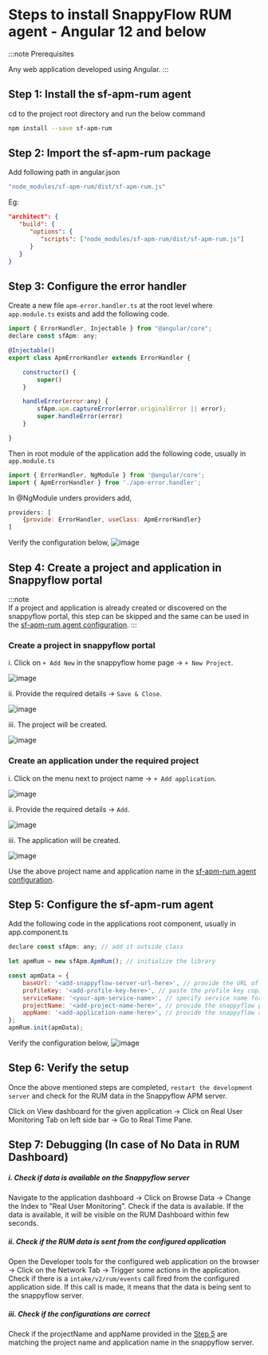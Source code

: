 # Steps to install SnappyFlow RUM agent - Angular 12 and below

:::note Prerequisites

Any web application developed using Angular.
:::

## **Step 1: Install the sf-apm-rum agent**

cd to the project root directory and run the below command
```bash
npm install --save sf-apm-rum 
```


## **Step 2: Import the sf-apm-rum package**

Add following path in angular.json
```js
"node_modules/sf-apm-rum/dist/sf-apm-rum.js"
```
Eg:
```json
"architect": {
   "build": {
      "options": {
         "scripts": ["node_modules/sf-apm-rum/dist/sf-apm-rum.js"]
      }
   }
}

```


## **Step 3: Configure the error handler**


Create a new file `apm-error.handler.ts` at the root level where `app.module.ts` exists and add the following code.

```js
import { ErrorHandler, Injectable } from "@angular/core";
declare const sfApm: any;

@Injectable()
export class ApmErrorHandler extends ErrorHandler {

	constructor() {
		super()
	}

	handleError(error:any) {
		sfApm.apm.captureError(error.originalError || error);
		super.handleError(error)
	}

}
```

Then in root module of the application add the following code, usually in `app.module.ts`
```js
import { ErrorHandler, NgModule } from '@angular/core';
import { ApmErrorHandler } from './apm-error.handler';
```

In @NgModule unders providers add,
```js
providers: [
	{provide: ErrorHandler, useClass: ApmErrorHandler}
]
```
Verify the configuration below,
![image](../images/error-handler-rum.png)

## **Step 4: Create a project and application in Snappyflow portal**

:::note  
If a project and application is already created or discovered on the snappyflow portal, this step can be skipped and the same can be used in the [sf-apm-rum agent configuration](#step-5-configure-the-sf-apm-rum-agent).
:::

### Create a project in snappyflow portal
i. Click on `+ Add New` in the snappyflow home page -> `+ New Project`. 
  
![image](../images/create-proj-1.png)
  
ii. Provide the required details -> `Save & Close`.  
  
![image](../images/create-proj-2.png)
  
iii. The project will be created.  
  
![image](../images/create-proj-3.png)
  

### Create an application under the required project
i. Click on the menu next to project name -> `+ Add application`.  
  
![image](../images/create-app-1.png)
  
ii. Provide the required details -> `Add`.  
  
![image](../images/create-app-2.png)
  
iii. The application will be created.

![image](../images/create-app-3.png)
  

Use the above project name and application name in the [sf-apm-rum agent configuration](#step-5-configure-the-sf-apm-rum-agent).



## **Step 5: Configure the sf-apm-rum agent**

Add the following code in the applications root component,
usually in app.component.ts

```js
declare const sfApm: any; // add it outside class

let apmRum = new sfApm.ApmRum(); // initialize the library

const apmData = {
	baseUrl: '<add-snappyflow-server-url-here>', // provide the URL of the snappyflow APM server that you are using to view the data
	profileKey: '<add-profile-key-here>', // paste the profile key copied from SF profile
	serviceName: '<your-apm-service-name>', // specify service name for RUM
	projectName: '<add-project-name-here>', // provide the snappyflow project name from step 4
	appName: '<add-application-name-here>', // provide the snappyflow application name from step 4
};
apmRum.init(apmData);
```
Verify the configuration below,
![image](../images/configure-rum.png)

## **Step 6: Verify the setup**

Once the above mentioned steps are completed, `restart the development server` and check for the RUM data in the Snappyflow APM server. 

Click on View dashboard for the given application -> Click on Real User Monitoring Tab on left side bar -> Go to Real Time Pane.


## **Step 7: Debugging (In case of No Data in RUM Dashboard)**

##### i. **Check if data is available on the Snappyflow server**  
Navigate to the application dashboard -> Click on Browse Data -> Change the Index to "Real User Monitoring". Check if the data is available. If the data is available, it will be visible on the RUM Dashboard within few seconds.  

##### ii. **Check if the RUM data is sent from the configured application**  
Open the Developer tools for the configured web application on the browser -> Click on the Network Tab -> Trigger some actions in the application. Check if there is a `intake/v2/rum/events` call fired from the configured application side. If this call is made, it means that the data is being sent to the snappyflow server.   

##### iii. **Check if the configurations are correct**  
Check if the projectName and appName provided in the [Step 5](#step-5-configure-the-sf-apm-rum-agent) are matching the project name and application name in the snappyflow server.  
  
